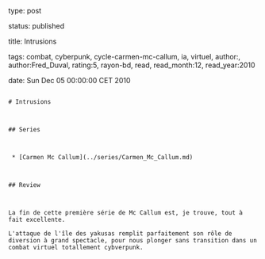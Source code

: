 type: post
status: published
title: Intrusions
tags:  combat,  cyberpunk,  cycle-carmen-mc-callum,  ia,  virtuel, author:, author:Fred_Duval, rating:5, rayon-bd, read, read_month:12, read_year:2010
date: Sun Dec 05 00:00:00 CET 2010
~~~~~~
# Intrusions

## Series

 * [Carmen Mc Callum](../series/Carmen_Mc_Callum.md)

## Review

La fin de cette première série de Mc Callum est, je trouve, tout à fait excellente.  
L'attaque de l'île des yakusas remplit parfaitement son rôle de diversion à grand spectacle, pour nous plonger sans transition dans un combat virtuel totallement cybverpunk.